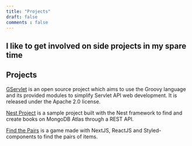 ```yaml
---
title: "Projects"
draft: false
comments : false
---
```


## I like to get involved on side projects in my spare time

Projects
---
[GServlet](https://github.com/GServlet/gservlet-api) is an open source project which aims to use the Groovy language and its provided modules to simplify Servlet API web development. It is released under the Apache 2.0 license.

[Nest Project](https://github.com/laminba2003/project-nest) is a sample project built with the Nest framework to find and create books on MongoDB Atlas through a REST API.

[Find the Pairs](https://github.com/laminba2003/project-nest) is a game made with NextJS, ReactJS and Styled-components to find the pairs of items.